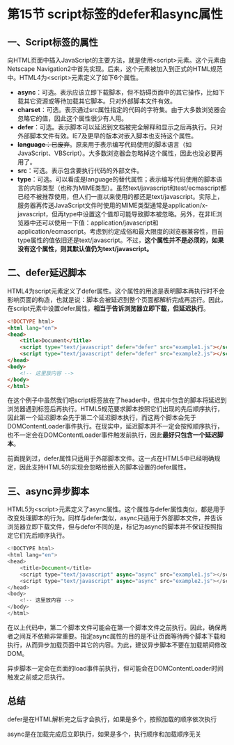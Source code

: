 # 第15节 script标签的defer和async属性

## 一、Script标签的属性

向HTML页面中插入JavaScript的主要方法，就是使用&lt;script&gt;元素。这个元素由Netscape Navigation2中首先实现。后来，这个元素被加入到正式的HTML规范中。HTML4为&lt;script&gt;元素定义了如下6个属性。

* **async**：可选。表示应该立即下载脚本，但不妨碍页面中的其它操作，比如下载其它资源或等待加载其它脚本。只对外部脚本文件有效。
* **charset**：可选。表示通过src属性指定的代码的字符集。由于大多数浏览器会忽略它的值，因此这个属性很少有人用。
* **defer**：可选。表示脚本可以延迟到文档被完全解释和显示之后再执行。只对外部脚本文件有效。IE7及更早的版本对嵌入脚本也支持这个属性。
* ~~**language**：已废弃~~。原来用于表示编写代码使用的脚本语言（如JavaScript、VBScript）。大多数浏览器会忽略掉这个属性，因此也没必要再用了。
* **src**：可选。表示包含要执行代码的外部文件。
* **type**：可选。可以看成是language的替代属性；表示编写代码使用的脚本语言的内容类型（也称为MIME类型）。虽然text/javascript和test/ecmascript都已经不被推荐使用，但人们一直以来使用的都还是text/javascript。实际上，服务器再传送JavaScript文件时使用的MIME类型通常是application/x-javascript，但再type中设置这个值却可能导致脚本被忽略。另外，在非IE浏览器中还可以使用一下值：application/javascript和application/ecmascript。考虑到约定成俗和最大限度的浏览器兼容性，目前type属性的值依旧还是text/javascript。不过，**这个属性并不是必须的，如果没有这个属性，则其默认值仍为text/javascript。**

## 二、defer延迟脚本

HTML4为script元素定义了defer属性。这个属性的用途是表明脚本再执行时不会影响页面的构造，也就是说：脚本会被延迟到整个页面都解析完成再运行。因此，在script元素中设置defer属性，**相当于告诉浏览器立即下载，但延迟执行**。

```html
<!DOCTYPE html>
<html lang="en">
<head>
    <title>Document</title>
    <script type="text/javascript" defer="defer" src="example1.js"></script>
    <script type="text/javascript" defer="defer" src="example2.js"></script>
</head>
<body>
    <!-- 这里放内容 -->
</body>
</html>
```

在这个例子中虽然我们吧script标签放在了header中，但其中包含的脚本将延迟到浏览器遇到标签后再执行。HTML5规范要求脚本按照它们出现的先后顺序执行，因此第一个延迟脚本会先于第二个延迟脚本执行，而这两个脚本会先于DOMContentLoader事件执行。在现实中，延迟脚本并不一定会按照顺序执行，也不一定会在DOMContentLoader事件触发前执行，因此**最好只包含一个延迟脚本**。

前面提到过，defer属性只适用于外部脚本文件。这一点在HTML5中已经明确规定，因此支持HTML5的实现会忽略给嵌入的脚本设置的defer属性。

## 三、async异步脚本

HTML5为&lt;script&gt;元素定义了async属性。这个属性与defer属性类似，都是用于改变处理脚本的行为。同样与defer类似，async只适用于外部脚本文件，并告诉浏览器立即下载文件，但与defer不同的是，标记为async的脚本并不保证按照指定它们先后顺序执行。

```js
<!DOCTYPE html>
<html lang="en">
<head>
    <title>Document</title>
    <script type="text/javascript" async="async" src="example1.js"></script>
    <script type="text/javascript" async="async" src="example2.js"></script>
</head>
<body>
    <!-- 这里放内容 -->
</body>
</html>
```

在以上代码中，第二个脚本文件可能会在第一个脚本文件之前执行。因此，确保两者之间互不依赖非常重要。指定async属性的目的是不让页面等待两个脚本下载和执行，从而异步加载页面中其它的内容。为此，建议异步脚本不要在加载期间修改DOM。

异步脚本一定会在页面的load事件前执行，但可能会在DOMContentLoader时间触发之前或之后执行。

## 总结

defer是在HTML解析完之后才会执行，如果是多个，按照加载的顺序依次执行

async是在加载完成后立即执行，如果是多个，执行顺序和加载顺序无关


